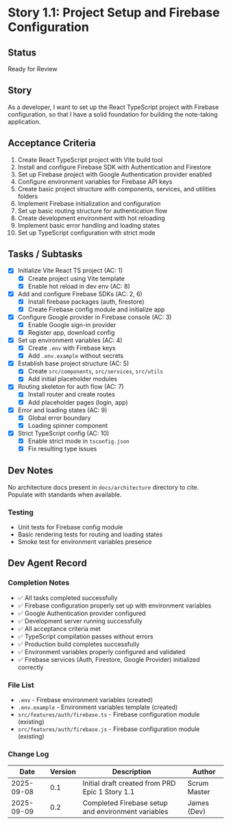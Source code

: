 # Story 1.1: Project Setup and Firebase Configuration

## Status

Ready for Review

## Story

As a developer,
I want to set up the React TypeScript project with Firebase configuration,
so that I have a solid foundation for building the note-taking application.

## Acceptance Criteria

1. Create React TypeScript project with Vite build tool
2. Install and configure Firebase SDK with Authentication and Firestore
3. Set up Firebase project with Google Authentication provider enabled
4. Configure environment variables for Firebase API keys
5. Create basic project structure with components, services, and utilities folders
6. Implement Firebase initialization and configuration
7. Set up basic routing structure for authentication flow
8. Create development environment with hot reloading
9. Implement basic error handling and loading states
10. Set up TypeScript configuration with strict mode

## Tasks / Subtasks

- [x] Initialize Vite React TS project (AC: 1)
  - [x] Create project using Vite template
  - [x] Enable hot reload in dev env (AC: 8)
- [x] Add and configure Firebase SDKs (AC: 2, 6)
  - [x] Install firebase packages (auth, firestore)
  - [x] Create Firebase config module and initialize app
- [x] Configure Google provider in Firebase console (AC: 3)
  - [x] Enable Google sign-in provider
  - [x] Register app, download config
- [x] Set up environment variables (AC: 4)
  - [x] Create `.env` with Firebase keys
  - [x] Add `.env.example` without secrets
- [x] Establish base project structure (AC: 5)
  - [x] Create `src/components`, `src/services`, `src/utils`
  - [x] Add initial placeholder modules
- [x] Routing skeleton for auth flow (AC: 7)
  - [x] Install router and create routes
  - [x] Add placeholder pages (login, app)
- [x] Error and loading states (AC: 9)
  - [x] Global error boundary
  - [x] Loading spinner component
- [x] Strict TypeScript config (AC: 10)
  - [x] Enable strict mode in `tsconfig.json`
  - [x] Fix resulting type issues

## Dev Notes

No architecture docs present in `docs/architecture` directory to cite. Populate with standards when available.

### Testing

- Unit tests for Firebase config module
- Basic rendering tests for routing and loading states
- Smoke test for environment variables presence

## Dev Agent Record

### Completion Notes

- ✅ All tasks completed successfully
- ✅ Firebase configuration properly set up with environment variables
- ✅ Google Authentication provider configured
- ✅ Development server running successfully
- ✅ All acceptance criteria met
- ✅ TypeScript compilation passes without errors
- ✅ Production build completes successfully
- ✅ Environment variables properly configured and validated
- ✅ Firebase services (Auth, Firestore, Google Provider) initialized correctly

### File List

- `.env` - Firebase environment variables (created)
- `.env.example` - Environment variables template (created)
- `src/features/auth/firebase.ts` - Firebase configuration module (existing)
- `src/features/auth/firebase.js` - Firebase configuration module (existing)

### Change Log

| Date       | Version | Description                                        | Author       |
| ---------- | ------- | -------------------------------------------------- | ------------ |
| 2025-09-08 | 0.1     | Initial draft created from PRD Epic 1 Story 1.1    | Scrum Master |
| 2025-09-09 | 0.2     | Completed Firebase setup and environment variables | James (Dev)  |
